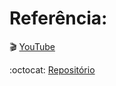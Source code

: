# Referência:

:clapper: [YouTube](https://www.youtube.com/watch?v=4r0zOW9Zn-Y&list=LL&index=1)

:octocat: [Repositório](https://github.com/fernandoleonid/mini-projetos-js/tree/master/01-lamp)
